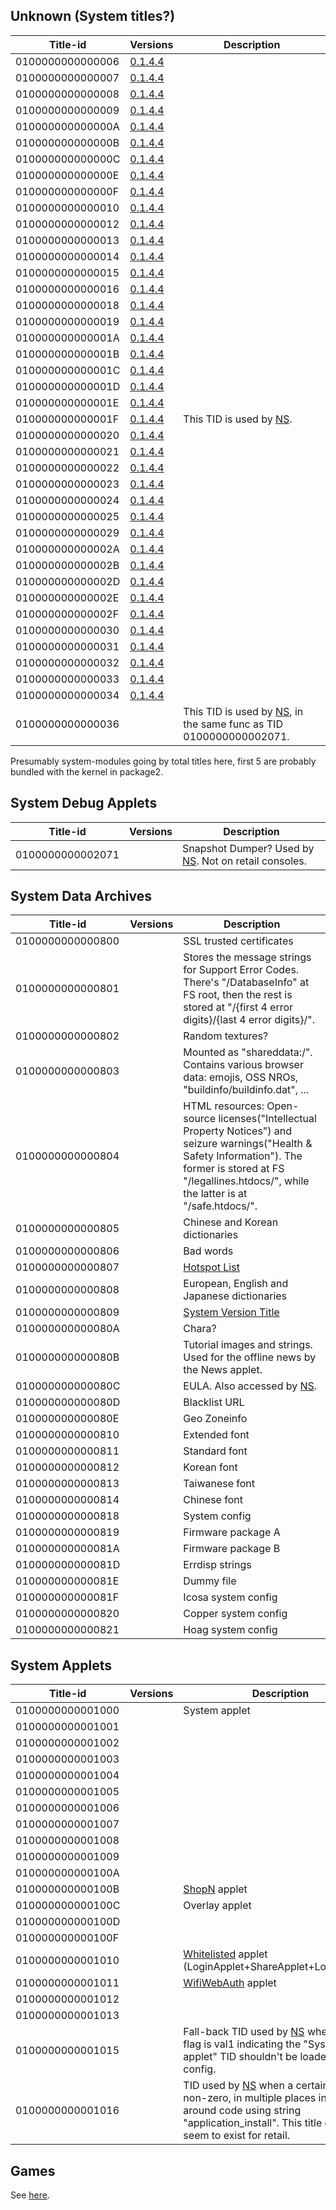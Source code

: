 ## Unknown (System titles?)

| Title-id         | Versions                       | Description                                                                                      |
| ---------------- | ------------------------------ | ------------------------------------------------------------------------------------------------ |
| 0100000000000006 | [0.1.4.4](2.0.0.md "wikilink") |                                                                                                  |
| 0100000000000007 | [0.1.4.4](2.0.0.md "wikilink") |                                                                                                  |
| 0100000000000008 | [0.1.4.4](2.0.0.md "wikilink") |                                                                                                  |
| 0100000000000009 | [0.1.4.4](2.0.0.md "wikilink") |                                                                                                  |
| 010000000000000A | [0.1.4.4](2.0.0.md "wikilink") |                                                                                                  |
| 010000000000000B | [0.1.4.4](2.0.0.md "wikilink") |                                                                                                  |
| 010000000000000C | [0.1.4.4](2.0.0.md "wikilink") |                                                                                                  |
| 010000000000000E | [0.1.4.4](2.0.0.md "wikilink") |                                                                                                  |
| 010000000000000F | [0.1.4.4](2.0.0.md "wikilink") |                                                                                                  |
| 0100000000000010 | [0.1.4.4](2.0.0.md "wikilink") |                                                                                                  |
| 0100000000000012 | [0.1.4.4](2.0.0.md "wikilink") |                                                                                                  |
| 0100000000000013 | [0.1.4.4](2.0.0.md "wikilink") |                                                                                                  |
| 0100000000000014 | [0.1.4.4](2.0.0.md "wikilink") |                                                                                                  |
| 0100000000000015 | [0.1.4.4](2.0.0.md "wikilink") |                                                                                                  |
| 0100000000000016 | [0.1.4.4](2.0.0.md "wikilink") |                                                                                                  |
| 0100000000000018 | [0.1.4.4](2.0.0.md "wikilink") |                                                                                                  |
| 0100000000000019 | [0.1.4.4](2.0.0.md "wikilink") |                                                                                                  |
| 010000000000001A | [0.1.4.4](2.0.0.md "wikilink") |                                                                                                  |
| 010000000000001B | [0.1.4.4](2.0.0.md "wikilink") |                                                                                                  |
| 010000000000001C | [0.1.4.4](2.0.0.md "wikilink") |                                                                                                  |
| 010000000000001D | [0.1.4.4](2.0.0.md "wikilink") |                                                                                                  |
| 010000000000001E | [0.1.4.4](2.0.0.md "wikilink") |                                                                                                  |
| 010000000000001F | [0.1.4.4](2.0.0.md "wikilink") | This TID is used by [NS](NS%20Services.md "wikilink").                                           |
| 0100000000000020 | [0.1.4.4](2.0.0.md "wikilink") |                                                                                                  |
| 0100000000000021 | [0.1.4.4](2.0.0.md "wikilink") |                                                                                                  |
| 0100000000000022 | [0.1.4.4](2.0.0.md "wikilink") |                                                                                                  |
| 0100000000000023 | [0.1.4.4](2.0.0.md "wikilink") |                                                                                                  |
| 0100000000000024 | [0.1.4.4](2.0.0.md "wikilink") |                                                                                                  |
| 0100000000000025 | [0.1.4.4](2.0.0.md "wikilink") |                                                                                                  |
| 0100000000000029 | [0.1.4.4](2.0.0.md "wikilink") |                                                                                                  |
| 010000000000002A | [0.1.4.4](2.0.0.md "wikilink") |                                                                                                  |
| 010000000000002B | [0.1.4.4](2.0.0.md "wikilink") |                                                                                                  |
| 010000000000002D | [0.1.4.4](2.0.0.md "wikilink") |                                                                                                  |
| 010000000000002E | [0.1.4.4](2.0.0.md "wikilink") |                                                                                                  |
| 010000000000002F | [0.1.4.4](2.0.0.md "wikilink") |                                                                                                  |
| 0100000000000030 | [0.1.4.4](2.0.0.md "wikilink") |                                                                                                  |
| 0100000000000031 | [0.1.4.4](2.0.0.md "wikilink") |                                                                                                  |
| 0100000000000032 | [0.1.4.4](2.0.0.md "wikilink") |                                                                                                  |
| 0100000000000033 | [0.1.4.4](2.0.0.md "wikilink") |                                                                                                  |
| 0100000000000034 | [0.1.4.4](2.0.0.md "wikilink") |                                                                                                  |
| 0100000000000036 |                                | This TID is used by [NS](NS%20Services.md "wikilink"), in the same func as TID 0100000000002071. |

Presumably system-modules going by total titles here, first 5 are
probably bundled with the kernel in
package2.

## System Debug Applets

| Title-id         | Versions | Description                                                                         |
| ---------------- | -------- | ----------------------------------------------------------------------------------- |
| 0100000000002071 |          | Snapshot Dumper? Used by [NS](NS%20Services.md "wikilink"). Not on retail consoles. |

## System Data Archives

| Title-id         | Versions | Description                                                                                                                                                                                                          |
| ---------------- | -------- | -------------------------------------------------------------------------------------------------------------------------------------------------------------------------------------------------------------------- |
| 0100000000000800 |          | SSL trusted certificates                                                                                                                                                                                             |
| 0100000000000801 |          | Stores the message strings for Support Error Codes. There's "/DatabaseInfo" at FS root, then the rest is stored at "/{first 4 error digits}/{last 4 error digits}/".                                                 |
| 0100000000000802 |          | Random textures?                                                                                                                                                                                                     |
| 0100000000000803 |          | Mounted as "shareddata:/". Contains various browser data: emojis, OSS NROs, "buildinfo/buildinfo.dat", ...                                                                                                           |
| 0100000000000804 |          | HTML resources: Open-source licenses("Intellectual Property Notices") and seizure warnings("Health & Safety Information"). The former is stored at FS "/legallines.htdocs/", while the latter is at "/safe.htdocs/". |
| 0100000000000805 |          | Chinese and Korean dictionaries                                                                                                                                                                                      |
| 0100000000000806 |          | Bad words                                                                                                                                                                                                            |
| 0100000000000807 |          | [Hotspot List](Hotspot%20List.md "wikilink")                                                                                                                                                                         |
| 0100000000000808 |          | European, English and Japanese dictionaries                                                                                                                                                                          |
| 0100000000000809 |          | [System Version Title](System%20Version%20Title.md "wikilink")                                                                                                                                                       |
| 010000000000080A |          | Chara?                                                                                                                                                                                                               |
| 010000000000080B |          | Tutorial images and strings. Used for the offline news by the News applet.                                                                                                                                           |
| 010000000000080C |          | EULA. Also accessed by [NS](NS%20Services.md "wikilink").                                                                                                                                                            |
| 010000000000080D |          | Blacklist URL                                                                                                                                                                                                        |
| 010000000000080E |          | Geo Zoneinfo                                                                                                                                                                                                         |
| 0100000000000810 |          | Extended font                                                                                                                                                                                                        |
| 0100000000000811 |          | Standard font                                                                                                                                                                                                        |
| 0100000000000812 |          | Korean font                                                                                                                                                                                                          |
| 0100000000000813 |          | Taiwanese font                                                                                                                                                                                                       |
| 0100000000000814 |          | Chinese font                                                                                                                                                                                                         |
| 0100000000000818 |          | System config                                                                                                                                                                                                        |
| 0100000000000819 |          | Firmware package A                                                                                                                                                                                                   |
| 010000000000081A |          | Firmware package B                                                                                                                                                                                                   |
| 010000000000081D |          | Errdisp strings                                                                                                                                                                                                      |
| 010000000000081E |          | Dummy file                                                                                                                                                                                                           |
| 010000000000081F |          | Icosa system config                                                                                                                                                                                                  |
| 0100000000000820 |          | Copper system config                                                                                                                                                                                                 |
| 0100000000000821 |          | Hoag system config                                                                                                                                                                                                   |

## System Applets

| Title-id         | Versions | Description                                                                                                                                                                                               |
| ---------------- | -------- | --------------------------------------------------------------------------------------------------------------------------------------------------------------------------------------------------------- |
| 0100000000001000 |          | System applet                                                                                                                                                                                             |
| 0100000000001001 |          |                                                                                                                                                                                                           |
| 0100000000001002 |          |                                                                                                                                                                                                           |
| 0100000000001003 |          |                                                                                                                                                                                                           |
| 0100000000001004 |          |                                                                                                                                                                                                           |
| 0100000000001005 |          |                                                                                                                                                                                                           |
| 0100000000001006 |          |                                                                                                                                                                                                           |
| 0100000000001007 |          |                                                                                                                                                                                                           |
| 0100000000001008 |          |                                                                                                                                                                                                           |
| 0100000000001009 |          |                                                                                                                                                                                                           |
| 010000000000100A |          |                                                                                                                                                                                                           |
| 010000000000100B |          | [ShopN](Internet%20Browser.md "wikilink") applet                                                                                                                                                          |
| 010000000000100C |          | Overlay applet                                                                                                                                                                                            |
| 010000000000100D |          |                                                                                                                                                                                                           |
| 010000000000100F |          |                                                                                                                                                                                                           |
| 0100000000001010 |          | [Whitelisted](Internet%20Browser.md "wikilink") applet (LoginApplet+ShareApplet+LobbyApplet)                                                                                                              |
| 0100000000001011 |          | [WifiWebAuth](Internet%20Browser.md "wikilink") applet                                                                                                                                                    |
| 0100000000001012 |          |                                                                                                                                                                                                           |
| 0100000000001013 |          |                                                                                                                                                                                                           |
| 0100000000001015 |          | Fall-back TID used by [NS](NS%20Services.md "wikilink") when a state flag is val1 indicating the "System applet" TID shouldn't be loaded from config.                                                     |
| 0100000000001016 |          | TID used by [NS](NS%20Services.md "wikilink") when a certain flag is non-zero, in multiple places including around code using string "application\_install". This title doesn't seem to exist for retail. |

## Games

See [here](Title%20list%20Games.md "wikilink").
